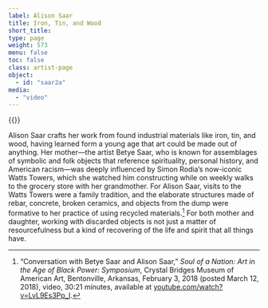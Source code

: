 ```yaml
---
label: Alison Saar
title: Iron, Tin, and Wood
short_title:
type: page
weight: 573
menu: false
toc: false
class: artist-page
object:
  - id: "saar2a"
media:
  - "video"
---
```

{{<q-figure id="saar2a">}}

Alison Saar crafts her work from found industrial materials like iron, tin, and wood, having learned form a young age that art could be made out of anything. Her mother—the artist Betye Saar, who is known for assemblages of symbolic and folk objects that reference spirituality, personal history, and American racism—was deeply influenced by Simon Rodia’s now-iconic Watts Towers, which she watched him constructing while on weekly walks to the grocery store with her grandmother. For Alison Saar, visits to the Watts Towers were a family tradition, and the elaborate structures made of rebar, concrete, broken ceramics, and objects from the dump were formative to her practice of using recycled materials.[^1] For both mother and daughter, working with discarded objects is not just a matter of resourcefulness but a kind of recovering of the life and spirit that all things have.

[^1]: “Conversation with Betye Saar and Alison Saar,” *Soul of a Nation: Art in the Age of Black Power: Symposium*, Crystal Bridges Museum of American Art, Bentonville, Arkansas, February 3, 2018 (posted March 12, 2018), video, 30:21 minutes, available at [youtube.com/watch?v=LvL9Es3Pp_I](https://www.youtube.com/watch?v=LvL9Es3Pp_I).
